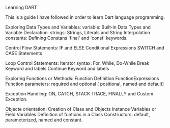 Learning DART

This is a guide I have followed in order to learn Dart language programming.

Exploring Data Types and Variables:
variable: Built-in Data Types and Variable Declaration.
strings: Strings, Literals and String Interpolation.
constants: Defining Constans 'final' and 'const' keywords.

Control Flow Statements:
IF and ELSE
Conditional Expressions
SWITCH and CASE Statements

Loop Control Statements:
Iterator syntax: For, While, Do-While
Break Keyword and labels
Continue Keyword and labels

Exploring Functions or Methods:
Function Definition
FunctionExpressions
Function parameters: required and optional ( positional, named and default)

Exception Handling:
ON, CATCH, STACK TRACE, FINALLY  and Custom Exception.


Objecte orientation:
Creation of Class and Objects
Instance Variables or Field Variables
Definition of funtions in a Class
Constructors: default, parameterized, named and constant.